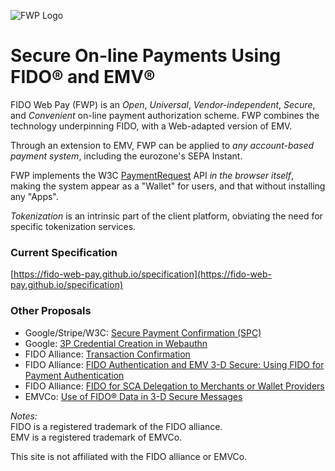![FWP Logo](https://fido-web-pay.github.io/specification/images/fwp.svg)
# Secure On-line Payments Using FIDO&reg; and EMV&reg;
FIDO Web Pay (FWP) is an _Open_, _Universal_, _Vendor-independent_, _Secure_, and _Convenient_ on-line payment authorization scheme.
FWP combines the technology underpinning FIDO, with a Web-adapted version of EMV.

Through an extension to EMV, FWP can be applied to _any account-based
payment system_, including the eurozone's SEPA Instant.

FWP implements the W3C [PaymentRequest](https://www.w3.org/TR/payment-request/) API _in the browser itself_,
making the system appear as a "Wallet" for users, and that without
installing any "Apps".

_Tokenization_ is an intrinsic part of the client platform, obviating the need for specific tokenization services.

### Current Specification
[https://fido-web-pay.github.io/specification](https://fido-web-pay.github.io/specification)

### Other Proposals
- Google/Stripe/W3C: [Secure Payment Confirmation (SPC)](https://github.com/w3c/secure-payment-confirmation)
- Google: [3P Credential Creation in Webauthn](https://www.w3.org/2020/02/3p-creds-20200219.pdf)
- FIDO Alliance: [Transaction Confirmation](https://fidoalliance.org/white-paper-fido-transaction-confirmation/)
- FIDO Alliance: [FIDO Authentication and EMV 3-D Secure:
Using FIDO for Payment Authentication](https://media.fidoalliance.org/wp-content/uploads/2020/09/FIDO-and-EMV-3DS-Technical-Note-2020-09-01.pdf)
- FIDO Alliance: [FIDO for SCA Delegation to Merchants or Wallet Providers](https://fidoalliance.org/white-paper-fido-for-sca-delegation-to-merchants-or-wallet-providers/)
- EMVCo: [Use of FIDO® Data in 3-D Secure Messages](https://www.emvco.com/terms-of-use/?u=wp-content/uploads/documents/EMVCo_3DS_FIDOData-WPv1.0_20200710.pdf)

_Notes:_<br>
FIDO is a registered trademark of the FIDO alliance.<br>
EMV is a registered trademark of EMVCo.

This site is not affiliated with the FIDO alliance or EMVCo.
